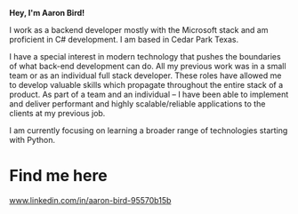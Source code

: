 <b>Hey, I'm Aaron Bird!</b> 

I work as a backend developer mostly with the Microsoft stack and am proficient in C# development. I am based in Cedar Park Texas.

I have a special interest in modern technology that pushes the boundaries of what back-end development can do. 
All my previous work was in a small team or as an individual full stack developer. 
These roles have allowed me to develop valuable skills which propagate throughout the entire stack of a product. 
As part of a team and an individual – I have been able to implement and deliver performant and highly scalable/reliable applications to the clients at my previous job.

I am currently focusing on learning a broader range of technologies starting with Python.

<h1> Find me here </h1>

www.linkedin.com/in/aaron-bird-95570b15b


<!---
Kiwiijuice/Kiwiijuice is a ✨ special ✨ repository because its `README.md` (this file) appears on your GitHub profile.
You can click the Preview link to take a look at your changes.
--->
